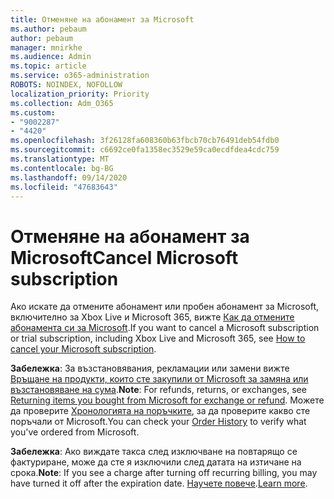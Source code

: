 ```yaml
---
title: Отменяне на абонамент за Microsoft
ms.author: pebaum
author: pebaum
manager: mnirkhe
ms.audience: Admin
ms.topic: article
ms.service: o365-administration
ROBOTS: NOINDEX, NOFOLLOW
localization_priority: Priority
ms.collection: Adm_O365
ms.custom:
- "9002287"
- "4420"
ms.openlocfilehash: 3f26128fa608360b63fbcb70cb76491deb54fdb0
ms.sourcegitcommit: c6692ce0fa1358ec3529e59ca0ecdfdea4cdc759
ms.translationtype: MT
ms.contentlocale: bg-BG
ms.lasthandoff: 09/14/2020
ms.locfileid: "47683643"
---
```

# <a name="cancel-microsoft-subscription"></a><span data-ttu-id="70d85-102">Отменяне на абонамент за Microsoft</span><span class="sxs-lookup"><span data-stu-id="70d85-102">Cancel Microsoft subscription</span></span>

<span data-ttu-id="70d85-103">Ако искате да отмените абонамент или пробен абонамент за Microsoft, включително за Xbox Live и Microsoft 365, вижте [Как да отмените абонамента си за Microsoft](https://support.microsoft.com/help/4027815).</span><span class="sxs-lookup"><span data-stu-id="70d85-103">If you want to cancel a Microsoft subscription or trial subscription, including Xbox Live and Microsoft 365, see [How to cancel your Microsoft subscription](https://support.microsoft.com/help/4027815).</span></span>

<span data-ttu-id="70d85-104">**Забележка**: За възстановявания, рекламации или замени вижте [Връщане на продукти, които сте закупили от Microsoft за замяна или възстановяване на сума](https://support.microsoft.com/help/10558).</span><span class="sxs-lookup"><span data-stu-id="70d85-104">**Note**: For refunds, returns, or exchanges, see [Returning items you bought from Microsoft for exchange or refund](https://support.microsoft.com/help/10558).</span></span> <span data-ttu-id="70d85-105">Можете да проверите [Хронологията на поръчките](https://account.microsoft.com/billing/orders/), за да проверите какво сте поръчали от Microsoft.</span><span class="sxs-lookup"><span data-stu-id="70d85-105">You can check your [Order History](https://account.microsoft.com/billing/orders/) to verify what you've ordered from Microsoft.</span></span> 

<span data-ttu-id="70d85-106">**Забележка**: Ако виждате такса след изключване на повтарящо се фактуриране, може да сте я изключили след датата на изтичане на срока.</span><span class="sxs-lookup"><span data-stu-id="70d85-106">**Note**: If you see a charge after turning off recurring billing, you may have turned it off after the expiration date.</span></span> <span data-ttu-id="70d85-107">[Научете повече](https://support.microsoft.com/help/10640).</span><span class="sxs-lookup"><span data-stu-id="70d85-107">[Learn more](https://support.microsoft.com/help/10640).</span></span> 
